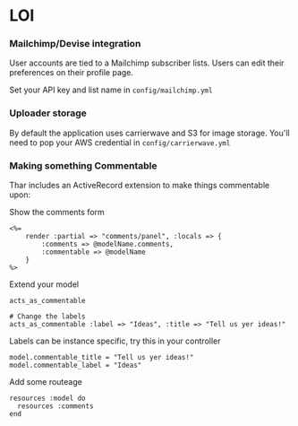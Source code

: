 LOI
===

### Mailchimp/Devise integration

User accounts are tied to a Mailchimp subscriber lists. Users can edit their preferences on their profile page. 

Set your API key and list name in `config/mailchimp.yml`

### Uploader storage

By default the application uses carrierwave and S3 for image storage. You'll need to pop your AWS credential in `config/carrierwave.yml`


### Making something Commentable

Thar includes an ActiveRecord extension to make things commentable upon:

Show the comments form

    <%= 
	    render :partial => "comments/panel", :locals => { 
		    :comments => @modelName.comments, 
		    :commentable => @modelName
	    } 
    %>

Extend your model

    acts_as_commentable

	# Change the labels
	acts_as_commentable :label => "Ideas", :title => "Tell us yer ideas!"
	
Labels can be instance specific, try this in your controller

    model.commentable_title = "Tell us yer ideas!"
	model.commentable_label = "Ideas"

Add some routeage

    resources :model do
	  resources :comments 
	end